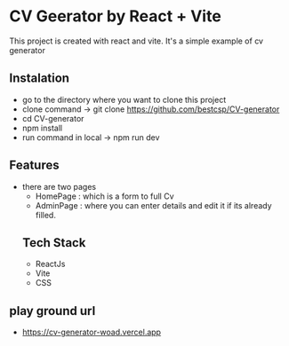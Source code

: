 # CV Geerator by React + Vite

This project is created with react and  vite. It's a simple example of cv generator

## Instalation
- go  to the directory where you want to clone this project
- clone command -> git clone https://github.com/bestcsp/CV-generator
- cd  CV-generator
- npm install
- run command in local -> npm run dev
## Features
- there are two pages
    -    HomePage  : which is a form to full Cv
    -    AdminPage : where you can enter details and edit it if its already filled.
    ## Tech Stack
    -   ReactJs
    -   Vite
    -   CSS

## play ground url
-  https://cv-generator-woad.vercel.app